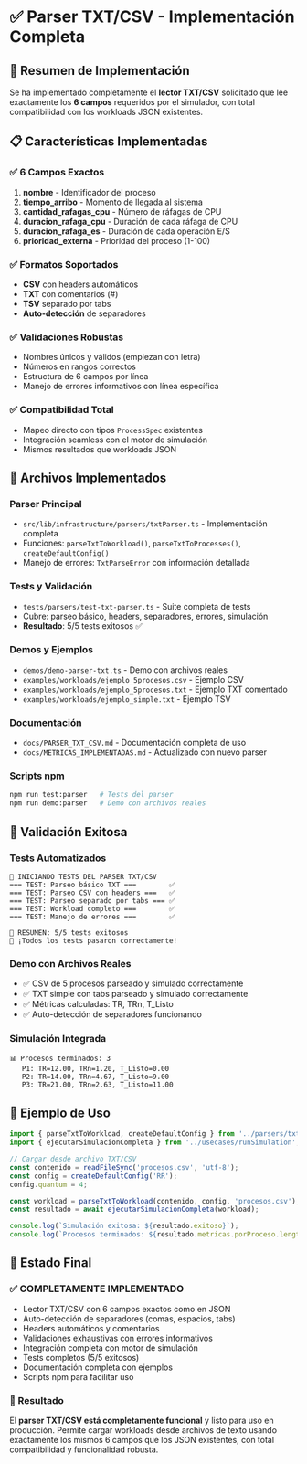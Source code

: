 # ✅ Parser TXT/CSV - Implementación Completa

## 🎯 **Resumen de Implementación**

Se ha implementado completamente el **lector TXT/CSV** solicitado que lee exactamente los **6 campos** requeridos por el simulador, con total compatibilidad con los workloads JSON existentes.

## 📋 **Características Implementadas**

### **✅ 6 Campos Exactos**
1. **nombre** - Identificador del proceso
2. **tiempo_arribo** - Momento de llegada al sistema  
3. **cantidad_rafagas_cpu** - Número de ráfagas de CPU
4. **duracion_rafaga_cpu** - Duración de cada ráfaga de CPU
5. **duracion_rafaga_es** - Duración de cada operación E/S
6. **prioridad_externa** - Prioridad del proceso (1-100)

### **✅ Formatos Soportados**
- **CSV** con headers automáticos
- **TXT** con comentarios (#)
- **TSV** separado por tabs
- **Auto-detección** de separadores

### **✅ Validaciones Robustas**
- Nombres únicos y válidos (empiezan con letra)
- Números en rangos correctos
- Estructura de 6 campos por línea
- Manejo de errores informativos con línea específica

### **✅ Compatibilidad Total**
- Mapeo directo con tipos `ProcessSpec` existentes
- Integración seamless con el motor de simulación
- Mismos resultados que workloads JSON

## 📁 **Archivos Implementados**

### **Parser Principal**
- `src/lib/infrastructure/parsers/txtParser.ts` - Implementación completa
- Funciones: `parseTxtToWorkload()`, `parseTxtToProcesses()`, `createDefaultConfig()`
- Manejo de errores: `TxtParseError` con información detallada

### **Tests y Validación**
- `tests/parsers/test-txt-parser.ts` - Suite completa de tests
- Cubre: parseo básico, headers, separadores, errores, simulación
- **Resultado**: 5/5 tests exitosos ✅

### **Demos y Ejemplos**
- `demos/demo-parser-txt.ts` - Demo con archivos reales
- `examples/workloads/ejemplo_5procesos.csv` - Ejemplo CSV
- `examples/workloads/ejemplo_5procesos.txt` - Ejemplo TXT comentado
- `examples/workloads/ejemplo_simple.txt` - Ejemplo TSV

### **Documentación**
- `docs/PARSER_TXT_CSV.md` - Documentación completa de uso
- `docs/METRICAS_IMPLEMENTADAS.md` - Actualizado con nuevo parser

### **Scripts npm**
```bash
npm run test:parser   # Tests del parser
npm run demo:parser   # Demo con archivos reales
```

## 🧪 **Validación Exitosa**

### **Tests Automatizados**
```
🧪 INICIANDO TESTS DEL PARSER TXT/CSV
=== TEST: Parseo básico TXT ===        ✅
=== TEST: Parseo CSV con headers ===   ✅  
=== TEST: Parseo separado por tabs === ✅
=== TEST: Workload completo ===        ✅
=== TEST: Manejo de errores ===        ✅

🏁 RESUMEN: 5/5 tests exitosos
🎉 ¡Todos los tests pasaron correctamente!
```

### **Demo con Archivos Reales**
- ✅ CSV de 5 procesos parseado y simulado correctamente
- ✅ TXT simple con tabs parseado y simulado correctamente  
- ✅ Métricas calculadas: TR, TRn, T_Listo
- ✅ Auto-detección de separadores funcionando

### **Simulación Integrada**
```
📊 Procesos terminados: 3
   P1: TR=12.00, TRn=1.20, T_Listo=0.00
   P2: TR=14.00, TRn=4.67, T_Listo=9.00
   P3: TR=21.00, TRn=2.63, T_Listo=11.00
```

## 📝 **Ejemplo de Uso**

```typescript
import { parseTxtToWorkload, createDefaultConfig } from '../parsers/txtParser';
import { ejecutarSimulacionCompleta } from '../usecases/runSimulation';

// Cargar desde archivo TXT/CSV
const contenido = readFileSync('procesos.csv', 'utf-8');
const config = createDefaultConfig('RR');
config.quantum = 4;

const workload = parseTxtToWorkload(contenido, config, 'procesos.csv');
const resultado = await ejecutarSimulacionCompleta(workload);

console.log(`Simulación exitosa: ${resultado.exitoso}`);
console.log(`Procesos terminados: ${resultado.metricas.porProceso.length}`);
```

## 🎯 **Estado Final**

### **✅ COMPLETAMENTE IMPLEMENTADO**
- Lector TXT/CSV con 6 campos exactos como en JSON
- Auto-detección de separadores (comas, espacios, tabs)
- Headers automáticos y comentarios
- Validaciones exhaustivas con errores informativos  
- Integración completa con motor de simulación
- Tests completos (5/5 exitosos)
- Documentación completa con ejemplos
- Scripts npm para facilitar uso

### **🎉 Resultado**
El **parser TXT/CSV está completamente funcional** y listo para uso en producción. Permite cargar workloads desde archivos de texto usando exactamente los mismos 6 campos que los JSON existentes, con total compatibilidad y funcionalidad robusta.
